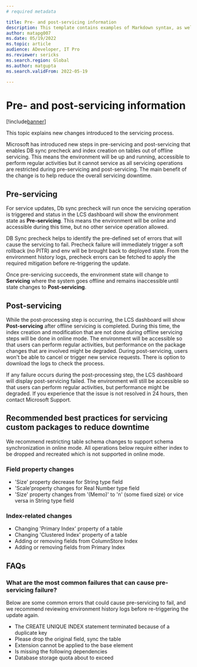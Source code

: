 ```yaml
---
# required metadata

title: Pre- and post-servicing information
description: This template contains examples of Markdown syntax, as well as guidance on setting the metadata.
author: matapg007
ms.date: 05/19/2022
ms.topic: article
audience: ADeveloper, IT Pro
ms.reviewer: sericks
ms.search.region: Global
ms.author: matgupta
ms.search.validFrom: 2022-05-19

---
```


# Pre- and post-servicing information

[!include[banner](../includes/banner.md)]

This topic explains new changes introduced to the servicing process.  

Microsoft has introduced new steps in pre-servicing and post-servicing that enables DB sync precheck and index creation on tables out of offline servicing. This means the environment will be up and running, accessible to perform regular activities but it cannot service as all servicing operations are restricted during pre-servicing and post-servicing. The main benefit of the change is to help reduce the overall servicing downtime. 

## Pre-servicing

For service updates, Db sync precheck will run once the servicing operation is triggered and status in the LCS dashboard will show the environment state as **Pre-servicing**. This means the environment will be online and accessible during this time, but no other service operation allowed.

DB Sync precheck helps to identify the pre-defined set of errors that will cause the servicing to fail. Precheck failure will immediately trigger a soft rollback (no PITR) and env will be brought back to deployed state. From the environment history logs, precheck errors can be fetched to apply the required mitigation before re-triggering the update.

Once pre-servicing succeeds, the environment state will change to **Servicing** where the system goes offline and remains inaccessible until state changes to **Post-servicing**. 

## Post-servicing

While the post-processing step is occurring, the LCS dashboard will show **Post-servicing** after offline servicing is completed. During this time, the index creation and modification that are not done during offline servicing steps will be done in online mode. The environment will be accessible so that users can perform regular activities, but performance on the package changes that are involved might be degraded. During post-servicing, users won't be able to cancel or trigger new service requests. There is option to download the logs to check the process.

If any failure occurs during the post-processing step, the LCS dashboard will display post-servicing failed. The environment will still be accessible so that users can perform regular activities, but performance might be degraded. If you experience that the issue is not resolved in 24 hours, then contact Microsoft Support.

## Recommended best practices for servicing custom packages to reduce downtime 

We recommend restricting table schema changes to support schema synchronization in online mode. All operations below require either index to be dropped and recreated which is not supported in online mode. 

### Field property changes

- 'Size' property decrease for String type field 
- 'Scale'property changes for Real Number type field 
- 'Size' property changes from '(Memo)' to 'n' (some fixed size) or vice versa in String type field 

### Index-related changes

- Changing 'Primary Index' property of a table 
- Changing 'Clustered Index' property of a table 
- Adding or removing fields from ColumnStore Index 
- Adding or removing fields from Primary Index 

## FAQs

### What are the most common failures that can cause pre-servicing failure? 

Below are some common errors that could cause pre-servicing to fail, and we recommend reviewing environment history logs before re-triggering the update again. 

- The CREATE UNIQUE INDEX statement terminated because of a duplicate key 
- Please drop the original field, sync the table 
- Extension cannot be applied to the base element 
- Is missing the following dependencies 
- Database storage quota about to exceed 



